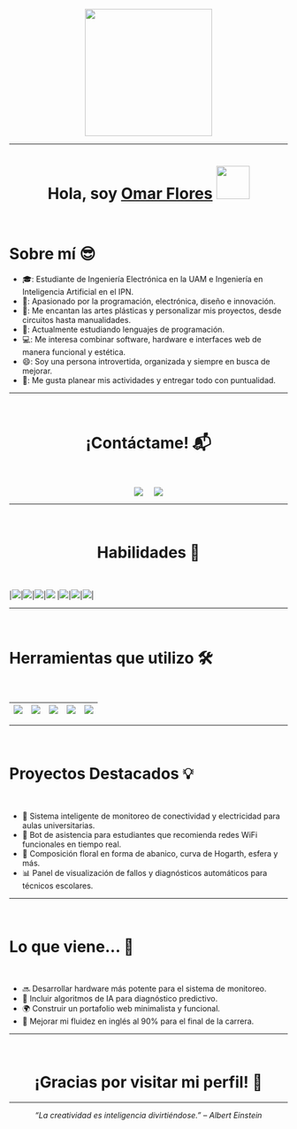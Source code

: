 <p align="center">
  <img src="https://miro.medium.com/max/2048/1*OohqW5DGh9CQS4hLY5FXzA.png" height="230"/>
</p>
<hr>
<h1 align="center">Hola, soy <a href="https://github.com/OmarFloresIIA">Omar Flores</a> <img src="https://github.com/OmarFloresIIA/OmarFloresIIA/blob/main/wave.gif" width="60px"/></h1>
<br>

<h1>Sobre mí 😎</h1>

- 🎓: Estudiante de Ingeniería Electrónica en la UAM e Ingeniería en Inteligencia Artificial en el IPN.
- 🧠: Apasionado por la programación, electrónica, diseño e innovación.
- 🎨: Me encantan las artes plásticas y personalizar mis proyectos, desde circuitos hasta manualidades.
- 🔌: Actualmente estudiando lenguajes de programación.
- 💻: Me interesa combinar software, hardware e interfaces web de manera funcional y estética.
- 😄: Soy una persona introvertida, organizada y siempre en busca de mejorar.
- 📅: Me gusta planear mis actividades y entregar todo con puntualidad.

<hr><br>

<h1 align="center">¡Contáctame! 📬</h1>
<br>
<p align="center">
<a href="mailto:floresolivaresomar@gmail.com" target="blank"><img align="center" src="https://img.shields.io/badge/floresolivaresomar@gmail.com-D14836?style=for-the-badge&logo=gmail&logoColor=white" /></a>
&nbsp;&nbsp;&nbsp;
<a href="https://github.com/OmarFloresIIA" target="blank"><img align="center" src="https://img.shields.io/badge/GitHub-OmarFloresIIA-100000?style=for-the-badge&logo=github&logoColor=white" /></a>
</p>

<hr><br>

<h1 align="center">Habilidades 🧩</h1>
<br>

|![](https://img.shields.io/badge/Programación-Python-blue?style=for-the-badge)|![](https://img.shields.io/badge/Electrónica%20Digital-green?style=for-the-badge)|![](https://img.shields.io/badge/Arduino-Informativo?style=for-the-badge&logo=arduino)|![](https://img.shields.io/badge/Diseño%20Web-gray?style=for-the-badge)
|![](https://img.shields.io/badge/Proyectos%20Creativos-orange?style=for-the-badge)|![](https://img.shields.io/badge/Automatización%20de%20Fallos-red?style=for-the-badge)|![](https://img.shields.io/badge/Tecnología%20Educativa-yellow?style=for-the-badge)|
<hr><br>

<h1>Herramientas que utilizo 🛠️</h1>
<br>

|![](https://img.shields.io/badge/Python-FFD43B?style=for-the-badge&logo=python&logoColor=darkgreen)|![](https://img.shields.io/badge/Arduino-00979D?style=for-the-badge&logo=arduino&logoColor=white)|![](https://img.shields.io/badge/TensorFlow-FF6F00?style=for-the-badge&logo=C++&logoColor=white)|![](https://img.shields.io/badge/Jupyter-F37626?style=for-the-badge&logo=Jupyter&logoColor=white)|![](https://img.shields.io/badge/Figma-000000?style=for-the-badge&logo=figma&logoColor=white)|
|---|---|---|---|---|

<hr><br>

<h1>Proyectos Destacados 💡</h1>
<br>

- 📶 Sistema inteligente de monitoreo de conectividad y electricidad para aulas universitarias.
- 🤖 Bot de asistencia para estudiantes que recomienda redes WiFi funcionales en tiempo real.
- 🎨 Composición floral en forma de abanico, curva de Hogarth, esfera y más.
- 📊 Panel de visualización de fallos y diagnósticos automáticos para técnicos escolares.

<hr><br>

<h1>Lo que viene... 🚀</h1>
<br>

- 🔜 Desarrollar hardware más potente para el sistema de monitoreo.
- 🧠 Incluir algoritmos de IA para diagnóstico predictivo.
- 🌍 Construir un portafolio web minimalista y funcional.
- 💬 Mejorar mi fluidez en inglés al 90% para el final de la carrera.

<hr><br>

<h1 align="center">¡Gracias por visitar mi perfil! 🤝</h1>

---

<p align="center"><i>“La creatividad es inteligencia divirtiéndose.” – Albert Einstein</i></p>

